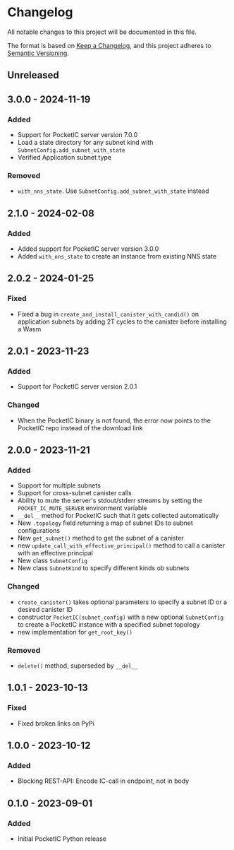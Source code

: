 # Changelog

All notable changes to this project will be documented in this file.

The format is based on [Keep a Changelog](https://keepachangelog.com/en/1.1.0/),
and this project adheres to [Semantic Versioning](https://semver.org/spec/v2.0.0.html).


## Unreleased


## 3.0.0 - 2024-11-19

### Added 
- Support for PocketIC server version 7.0.0
- Load a state directory for any subnet kind with `SubnetConfig.add_subnet_with_state`
- Verified Application subnet type

### Removed
- `with_nns_state`. Use `SubnetConfig.add_subnet_with_state` instead



## 2.1.0 - 2024-02-08

### Added
- Added support for PocketIC server version 3.0.0
- Added `with_nns_state` to create an instance from existing NNS state



## 2.0.2 - 2024-01-25

### Fixed
- Fixed a bug in `create_and_install_canister_with_candid()` on application subnets by adding 2T cycles to the 
canister before installing a Wasm



## 2.0.1 - 2023-11-23

### Added
- Support for PocketIC server version 2.0.1

### Changed
- When the PocketIC binary is not found, the error now points to the PocketIC repo instead of the download link



## 2.0.0 - 2023-11-21

### Added
- Support for multiple subnets
- Support for cross-subnet canister calls
- Ability to mute the server's stdout/stderr streams by setting the `POCKET_IC_MUTE_SERVER` environment variable
- `__del__` method for PocketIC such that it gets collected automatically
- New `.topology` field returning a map of subnet IDs to subnet configurations
- New `get_subnet()` method to get the subnet of a canister
- new `update_call_with_effective_principal()` method to call a canister with an effective principal
- New class `SubnetConfig`
- New class `SubnetKind` to specify different kinds ob subnets

### Changed
- `create_canister()` takes optional parameters to specify a subnet ID or a desired canister ID
- constructor `PocketIC(subnet_config)` with a new optional `SubnetConfig` to create a PocketIC instance with a specified subnet topology
- new implementation for `get_root_key()`

### Removed
- `delete()` method, superseded by `__del__`



## 1.0.1 - 2023-10-13

### Fixed
- Fixed broken links on PyPi



## 1.0.0 - 2023-10-12

### Added
- Blocking REST-API: Encode IC-call in endpoint, not in body



## 0.1.0 - 2023-09-01

### Added
- Initial PocketIC Python release
